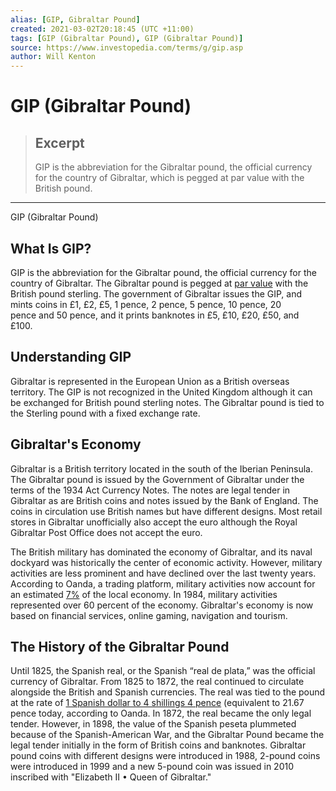 ```yaml
---
alias: [GIP, Gibraltar Pound]
created: 2021-03-02T20:18:45 (UTC +11:00)
tags: [GIP (Gibraltar Pound), GIP (Gibraltar Pound)]
source: https://www.investopedia.com/terms/g/gip.asp
author: Will Kenton
---
```


# GIP (Gibraltar Pound)

> ## Excerpt
> GIP is the abbreviation for the Gibraltar pound, the official currency for the country of Gibraltar, which is pegged at par value with the British pound.

---

GIP (Gibraltar Pound)
## What Is GIP?

GIP is the abbreviation for the Gibraltar pound, the official currency for the country of Gibraltar. The Gibraltar pound is pegged at [par value](https://www.investopedia.com/terms/p/parvalue.asp) with the British pound sterling. The government of Gibraltar issues the GIP, and mints coins in £1, £2, £5, 1 pence, 2 pence, 5 pence, 10 pence, 20 pence and 50 pence, and it prints banknotes in £5, £10, £20, £50, and £100. 

## Understanding GIP

Gibraltar is represented in the European Union as a British overseas territory. The GIP is not recognized in the United Kingdom although it can be exchanged for British pound sterling notes. The Gibraltar pound is tied to the Sterling pound with a fixed exchange rate. 

## Gibraltar's Economy 

Gibraltar is a British territory located in the south of the Iberian Peninsula. The Gibraltar pound is issued by the Government of Gibraltar under the terms of the 1934 Act Currency Notes. The notes are legal tender in Gibraltar as are British coins and notes issued by the Bank of England. The coins in circulation use British names but have different designs. Most retail stores in Gibraltar unofficially also accept the euro although the Royal Gibraltar Post Office does not accept the euro.

The British military has dominated the economy of Gibraltar, and its naval dockyard was historically the center of economic activity. However, military activities are less prominent and have declined over the last twenty years. According to Oanda, a trading platform, military activities now account for an estimated [7%](https://www1.oanda.com/currency/iso-currency-codes/GIP) of the local economy. In 1984, military activities represented over 60 percent of the economy. Gibraltar's economy is now based on financial services, online gaming, navigation and tourism.

## The History of the Gibraltar Pound

Until 1825, the Spanish real, or the Spanish “real de plata,” was the official currency of Gibraltar. From 1825 to 1872, the real continued to circulate alongside the British and Spanish currencies. The real was tied to the pound at the rate of [1 Spanish dollar to 4 shillings 4 pence](https://www1.oanda.com/currency/iso-currency-codes/GIP) (equivalent to 21.67 pence today, according to Oanda. In 1872, the real became the only legal tender. However, in 1898, the value of the Spanish peseta plummeted because of the Spanish-American War, and the Gibraltar Pound became the legal tender initially in the form of British coins and banknotes. Gibraltar pound coins with different designs were introduced in 1988, 2-pound coins were introduced in 1999 and a new 5-pound coin was issued in 2010 inscribed with "Elizabeth II • Queen of Gibraltar."
